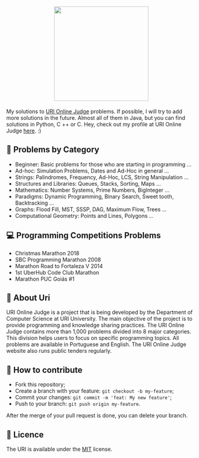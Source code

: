 <h1 align="center">
    <img src="https://i.imgur.com/FNA27pn.png" width="250px" />
</h1>

My solutions to [URI Online Judge] problems. If possible, I will try to add more solutions in the future.
Almost all of them in Java, but you can find solutions in Python, C ++ or C. Hey, check out my profile at URI Online Judge [here]. :)

## :memo: Problems by Category

 - Beginner: Basic problems for those who are starting in programming ...
 - Ad-hoc: Simulation Problems, Dates and Ad-Hoc in general ...
 - Strings: Palindromes, Frequency, Ad-Hoc, LCS, String Manipulation ...
 - Structures and Libraries: Queues, Stacks, Sorting, Maps ...
 - Mathematics: Number Systems, Prime Numbers, BigInteger ...
 - Paradigms: Dynamic Programming, Binary Search, Sweet tooth, Backtracking ...
 - Graphs: Flood Fill, MST, SSSP, DAG, Maximum Flow, Trees ...
 - Computational Geometry: Points and Lines, Polygons ...

## 💻 Programming Competitions Problems

- Christmas Marathon 2018
- SBC Programming Marathon 2008
- Marathon Road to Fortaleza V 2014
- 1st UberHub Code Club Marathon
- Marathon PUC Goiás #1

## 🔖 About Uri

URI Online Judge is a project that is being developed by the Department of Computer Science at URI University.
The main objective of the project is to provide programming and knowledge sharing practices.
The URI Online Judge contains more than 1,000 problems divided into 8 major categories.
This division helps users to focus on specific programming topics.
All problems are available in Portuguese and English.
The URI Online Judge website also runs public tenders regularly.

## 🤔 How to contribute

- Fork this repository;
- Create a branch with your feature: `git checkout -b my-feature`;
- Commit your changes: `git commit -m 'feat: My new feature'`;
- Push to your branch: `git push origin my-feature`.

After the merge of your pull request is done, you can delete your branch.

## :memo: Licence
The URI is available under the [MIT] license.

[URI Online Judge]: https://www.urionlinejudge.com.br/
[here]: https://www.urionlinejudge.com.br/judge/pt/profile/383035
[MIT]: https://opensource.org/licenses/mit-license.php
